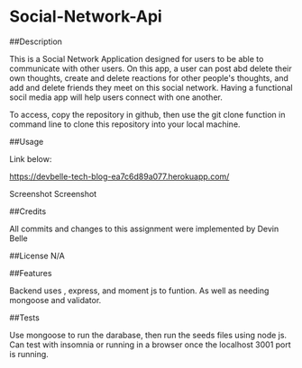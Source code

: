 # Social-Network-Api

##Description

This is a Social Network Application designed for users to be able to communicate with other users. On this app, a user can post abd delete their own thoughts, create and delete reactions for other people's thoughts, and add and delete friends they meet on this social network. Having a functional socil media app will help users connect with one another.


To access, copy the repository in github, then use the git clone function in command line to clone this repository into your local machine.

##Usage

Link below:

https://devbelle-tech-blog-ea7c6d89a077.herokuapp.com/

Screenshot Screenshot

##Credits

All commits and changes to this assignment were implemented by Devin Belle

##License N/A

##Features

Backend uses , express, and moment js to funtion. As well as needing mongoose and validator.

##Tests

Use mongoose to run the darabase, then run the seeds files using node js. Can test with insomnia or running in a browser once the localhost 3001 port is running.
